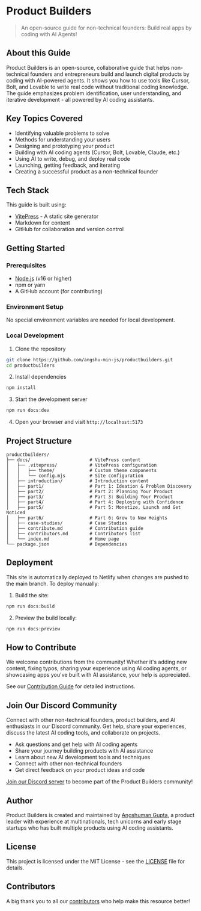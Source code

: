 # Product Builders

> An open-source guide for non-technical founders: Build real apps by coding with AI Agents!

## About this Guide

Product Builders is an open-source, collaborative guide that helps non-technical founders and entrepreneurs build and launch digital products by coding with AI-powered agents. It shows you how to use tools like Cursor, Bolt, and Lovable to write real code without traditional coding knowledge. The guide emphasizes problem identification, user understanding, and iterative development - all powered by AI coding assistants.

## Key Topics Covered

- Identifying valuable problems to solve
- Methods for understanding your users
- Designing and prototyping your product
- Building with AI coding agents (Cursor, Bolt, Lovable, Claude, etc.)
- Using AI to write, debug, and deploy real code
- Launching, getting feedback, and iterating
- Creating a successful product as a non-technical founder

## Tech Stack

This guide is built using:
- [VitePress](https://vitepress.dev/) - A static site generator
- Markdown for content
- GitHub for collaboration and version control

## Getting Started

### Prerequisites

- [Node.js](https://nodejs.org/) (v16 or higher)
- npm or yarn
- A GitHub account (for contributing)

### Environment Setup

No special environment variables are needed for local development.

### Local Development

1. Clone the repository
```bash
git clone https://github.com/angshu-min-js/productbuilders.git
cd productbuilders
```

2. Install dependencies
```bash
npm install
```

3. Start the development server
```bash
npm run docs:dev
```

4. Open your browser and visit `http://localhost:5173`

## Project Structure

```
productbuilders/
├── docs/                      # VitePress content
│   ├── .vitepress/            # VitePress configuration
│   │   ├── theme/             # Custom theme components
│   │   └── config.mjs         # Site configuration
│   ├── introduction/          # Introduction content
│   ├── part1/                 # Part 1: Ideation & Problem Discovery
│   ├── part2/                 # Part 2: Planning Your Product
│   ├── part3/                 # Part 3: Building Your Product
│   ├── part4/                 # Part 4: Deploying with Confidence
│   ├── part5/                 # Part 5: Monetize, Launch and Get Noticed
│   ├── part6/                 # Part 6: Grow to New Heights
│   ├── case-studies/          # Case Studies
│   ├── contribute.md          # Contribution guide
│   ├── contributors.md        # Contributors list
│   └── index.md               # Home page
└── package.json               # Dependencies
```

## Deployment

This site is automatically deployed to Netlify when changes are pushed to the main branch. To deploy manually:

1. Build the site:
```bash
npm run docs:build
```

2. Preview the build locally:
```bash
npm run docs:preview
```

## How to Contribute

We welcome contributions from the community! Whether it's adding new content, fixing typos, sharing your experience using AI coding agents, or showcasing apps you've built with AI assistance, your help is appreciated.

See our [Contribution Guide](https://productbuilders.netlify.app/contribute) for detailed instructions.

## Join Our Discord Community

Connect with other non-technical founders, product builders, and AI enthusiasts in our Discord community. Get help, share your experiences, discuss the latest AI coding tools, and collaborate on projects.

- Ask questions and get help with AI coding agents
- Share your journey building products with AI assistance
- Learn about new AI development tools and techniques
- Connect with other non-technical founders
- Get direct feedback on your product ideas and code

[Join our Discord server](https://discord.gg/XbYrxMPW) to become part of the Product Builders community!

## Author

Product Builders is created and maintained by [Angshuman Gupta](https://angshumangupta.com/), a product leader with experience at multinationals, tech unicorns and early stage startups who has built multiple products using AI coding assistants.

## License

This project is licensed under the MIT License - see the [LICENSE](LICENSE) file for details.

## Contributors

A big thank you to all our [contributors](https://productbuilders.netlify.app/contributors) who help make this resource better! 